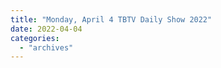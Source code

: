 ```yaml
---
title: "Monday, April 4 TBTV Daily Show 2022"
date: 2022-04-04
categories: 
  - "archives"
---
```



